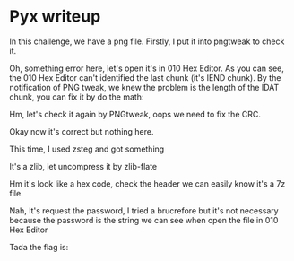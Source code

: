 # Pyx writeup

In this challenge, we have a png file. Firstly, I put it into pngtweak to check it.

Oh, something error here, let's open it's in 010 Hex Editor. As you can see, the 010 Hex Editor can't identified the last chunk (it's IEND chunk).
By the notification of PNG tweak, we knew the problem is the length of the IDAT chunk, you can fix it by do the math:

Hm, let's check it again by PNGtweak, oops we need to fix the CRC. 

Okay now it's correct but nothing here.

This time, I used zsteg and got something

It's a zlib, let uncompress it by zlib-flate

Hm it's look like a hex code, check the header we can easily know it's a 7z file.

Nah, It's request the password, I tried a brucrefore but it's not necessary because the password is the string we can see when open the file in 010 Hex Editor

Tada the flag is:
